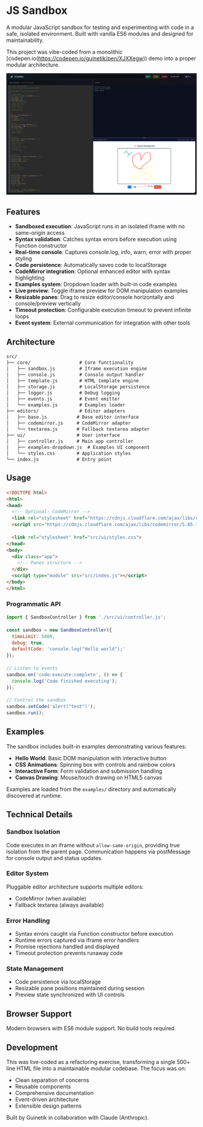 # JS Sandbox

A modular JavaScript sandbox for testing and experimenting with code in a safe, isolated environment. Built with vanilla ES6 modules and designed for maintainability.

This project was vibe-coded from a monolithic [codepen.io(https://codepen.io/guinetik/pen/XJXXegw)) demo into a proper modular architecture.

![demo](demo.png)

## Features

- **Sandboxed execution**: JavaScript runs in an isolated iframe with no same-origin access
- **Syntax validation**: Catches syntax errors before execution using Function constructor
- **Real-time console**: Captures console.log, info, warn, error with proper styling
- **Code persistence**: Automatically saves code to localStorage
- **CodeMirror integration**: Optional enhanced editor with syntax highlighting
- **Examples system**: Dropdown loader with built-in code examples
- **Live preview**: Toggle iframe preview for DOM manipulation examples
- **Resizable panes**: Drag to resize editor/console horizontally and console/preview vertically
- **Timeout protection**: Configurable execution timeout to prevent infinite loops
- **Event system**: External communication for integration with other tools

## Architecture

```
src/
├── core/                  # Core functionality
│   ├── sandbox.js         # Iframe execution engine
│   ├── console.js         # Console output handler
│   ├── template.js        # HTML template engine
│   ├── storage.js         # LocalStorage persistence
│   ├── logger.js          # Debug logging
│   ├── events.js          # Event emitter
│   └── examples.js        # Examples loader
├── editors/               # Editor adapters
│   ├── base.js           # Base editor interface
│   ├── codemirror.js     # CodeMirror adapter
│   └── textarea.js       # Fallback textarea adapter
├── ui/                   # User interface
│   ├── controller.js     # Main app controller
│   ├── examples-dropdown.js  # Examples UI component
│   └── styles.css        # Application styles
└── index.js              # Entry point
```

## Usage

```html
<!DOCTYPE html>
<html>
<head>
  <!-- Optional: CodeMirror -->
  <link rel="stylesheet" href="https://cdnjs.cloudflare.com/ajax/libs/codemirror/5.65.16/codemirror.min.css">
  <script src="https://cdnjs.cloudflare.com/ajax/libs/codemirror/5.65.16/codemirror.min.js"></script>

  <link rel="stylesheet" href="src/ui/styles.css">
</head>
<body>
  <div class="app">
    <!-- Panes structure -->
  </div>
  <script type="module" src="src/index.js"></script>
</body>
</html>
```

### Programmatic API

```javascript
import { SandboxController } from './src/ui/controller.js';

const sandbox = new SandboxController({
  timeLimit: 5000,
  debug: true,
  defaultCode: 'console.log("Hello world");'
});

// Listen to events
sandbox.on('code:execute:complete', () => {
  console.log('Code finished executing');
});

// Control the sandbox
sandbox.setCode('alert("test")');
sandbox.run();
```

## Examples

The sandbox includes built-in examples demonstrating various features:

- **Hello World**: Basic DOM manipulation with interactive button
- **CSS Animations**: Spinning box with controls and rainbow colors
- **Interactive Form**: Form validation and submission handling
- **Canvas Drawing**: Mouse/touch drawing on HTML5 canvas

Examples are loaded from the `examples/` directory and automatically discovered at runtime.

## Technical Details

### Sandbox Isolation

Code executes in an iframe without `allow-same-origin`, providing true isolation from the parent page. Communication happens via postMessage for console output and status updates.

### Editor System

Pluggable editor architecture supports multiple editors:
- CodeMirror (when available)
- Fallback textarea (always available)

### Error Handling

- Syntax errors caught via Function constructor before execution
- Runtime errors captured via iframe error handlers
- Promise rejections handled and displayed
- Timeout protection prevents runaway code

### State Management

- Code persistence via localStorage
- Resizable pane positions maintained during session
- Preview state synchronized with UI controls

## Browser Support

Modern browsers with ES6 module support. No build tools required.

## Development

This was live-coded as a refactoring exercise, transforming a single 500+ line HTML file into a maintainable modular codebase. The focus was on:

- Clean separation of concerns
- Reusable components
- Comprehensive documentation
- Event-driven architecture
- Extensible design patterns

Built by Guinetik in collaboration with Claude (Anthropic).